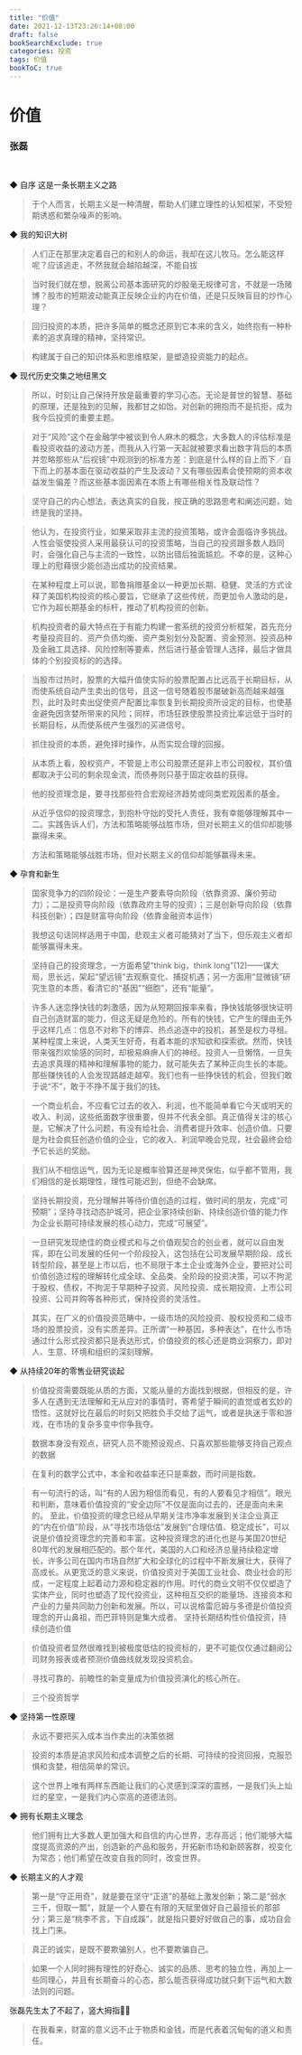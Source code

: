 ```yaml
---
title: "价值"
date: 2021-12-13T23:26:14+08:00
draft: false
bookSearchExclude: true
categories: 投资
tags: 价值
bookToC: true
---
```


# 价值
### 张磊

<br/>

◆ 自序 这是一条长期主义之路

> 于个人而言，长期主义是一种清醒，帮助人们建立理性的认知框架，不受短期诱惑和繁杂噪声的影响。


◆ 我的知识大树

> 人们正在那里决定着自己的和别人的命运，我却在这儿牧马。怎么能这样呢？应该逃走，不然我就会越陷越深，不能自拔

> 当时我们就在想，脱离公司基本面研究的炒股毫无规律可言，不就是一场赌博？股市的短期波动能真正反映企业的内在价值，还是只反映盲目的炒作心理？

> 回归投资的本质，把许多简单的概念还原到它本来的含义，始终抱有一种朴素的追求真理的精神，坚持常识。

> 构建属于自己的知识体系和思维框架，是塑造投资能力的起点。


◆ 现代历史交集之地纽黑文

> 所以，时刻让自己保持开放是最重要的学习心态。无论是普世的智慧、基础的原理，还是独到的见解，我都甘之如饴。对创新的拥抱而不是抗拒，成为我今后投资的重要主题。

> 对于“风险”这个在金融学中被谈到令人麻木的概念，大多数人的评估标准是看投资收益的波动方差，而我从入行第一天起就被要求看出数字背后的本质并忽略那些从“后视镜”中观测到的标准方差：到底是什么样的自上而下／自下而上的基本面在驱动收益的产生及波动？又有哪些因素会使预期的资本收益发生偏差？而这些基本面因素在本质上有哪些相关性及联动性？

> 坚守自己的内心想法，表达真实的自我，按正确的思路思考和阐述问题，始终是我的坚持。

> 他认为，在投资行业，如果采取非主流的投资策略，或许会面临许多挑战。人性会驱使投资人采用最获认可的投资策略，当自己的投资跟多数人趋同时，会强化自己与主流的一致性，以防出错后独面尴尬。不幸的是，这种心理上的慰藉很少能创造出成功的投资结果。

> 在某种程度上可以说，耶鲁捐赠基金以一种更加长期、稳健、灵活的方式诠释了美国机构投资的核心要旨，它继承了这些传统，而更加令人激动的是，它作为超长期基金的标杆，推动了机构投资的创新。

> 机构投资者的最大特点在于有能力构建一套系统的投资分析框架，首先充分考量投资目的、资产负债均衡、资产类别划分及配置、资金预测、投资品种及金融工具选择、风险控制等要素，然后进行基金管理人选择，最后才做具体的个别投资标的的选择。

> 当股市过热时，股票的大幅升值使实际的股票配置占比远高于长期目标，从而使系统自动产生卖出的信号，且这一信号随着股市屡破新高而越来越强烈，此时及时卖出促使资产配置比率恢复到长期投资所设定的目标，也使基金避免因贪婪所带来的风险；同样，市场狂跌使股票投资比率远低于当时的长期目标，从而使系统产生强烈的买进信号。

> 抓住投资的本质，避免择时操作，从而实现合理的回报。

> 从本质上看，股权资产，不管是上市公司股票还是非上市公司股权，其价值都取决于公司的剩余现金流，而债券则只基于固定收益的获得。

> 他的投资理念是，要寻找那些符合宏观经济趋势或同类宏观因素的基金。

> 从近乎信仰的投资理念，到抱朴守拙的受托人责任，我有幸能够理解其中一二。实践告诉人们，方法和策略能够战胜市场，但对长期主义的信仰却能够赢得未来。

> 方法和策略能够战胜市场，但对长期主义的信仰却能够赢得未来。


◆ 孕育和新生

> 国家竞争力的四阶段论：一是生产要素导向阶段（依靠资源、廉价劳动力）；二是投资导向阶段（依靠政府主导的投资）；三是创新导向阶段（依靠科技创新）；四是财富导向阶段（依靠金融资本运作）

> 我想这句话同样适用于中国，悲观主义者可能猜对了当下，但乐观主义者却能够赢得未来。

> 坚持自己的投资理念，一方面希望“think big，think long”(12)——谋大局，思长远，架起“望远镜”去观察变化、捕捉机遇；另一方面用“显微镜”研究生意的本质，看清它的“基因”“细胞”，还有“能量”。

> 许多人迷恋挣快钱的刺激感，因为从短期回报率来看，挣快钱能够很快证明自己创造财富的能力，但这无疑是危险的。所有的快钱，它产生的理由无外乎这样几点：信息不对称下的博弈、热点追逐中的投机，甚至是权力寻租。某种程度上来说，人类天生好奇，有着本能的求知欲和探索欲。然而，快钱带来强烈欢愉感的同时，却极易麻痹人们的神经。投资人一旦懒惰，一旦失去追求真理的精神和理解事物的能力，就可能失去了某种正向生长的本能。那些赚快钱的人会发现路越走越窄。我们也有一些挣快钱的机会，但我们敢于说“不”，敢于不挣不属于我们的钱。

> 一个商业机会，不应看它过去的收入、利润，也不能简单看它今天或明天的收入、利润，这些纸面数字很重要，但并不代表全部。真正值得关注的核心是，它解决了什么问题，有没有给社会、消费者提升效率、创造价值。只要是为社会疯狂创造价值的企业，它的收入、利润早晚会兑现，社会最终会给予它长远的奖励。

> 我们从不相信运气，因为无论是概率验算还是神灵保佑，似乎都不管用，我们相信的是长期理性，理性可能迟到，但绝不会缺席。

> 坚持长期投资，充分理解并等待价值创造的过程，做时间的朋友，完成“可预期”；坚持寻找动态护城河，把企业家持续创新、持续创造价值的能力作为企业长期可持续发展的核心动力，完成“可展望”。

> 一旦研究发现绝佳的商业模式和与之价值观契合的创业者，就可以自由发挥，即在公司发展的任何一个阶段投入，这包括在公司发展早期阶段、成长转型阶段，甚至是上市以后，也不局限于本土企业或海外企业，要把对公司价值创造过程的理解转化成全球、全品类、全阶段的投资决策，可以不拘泥于股权、债权，不拘泥于早期种子投资、风险投资、成长期投资、上市公司投资、公司并购等各种形式，保持投资的灵活性。

> 其实，在广义的价值投资范畴中，一级市场的风险投资、股权投资和二级市场的股票投资，没有实质差异。正所谓“一种基因，多种表达”，在什么市场通过什么形式投资都只是表达形式，价值投资的核心还是商业洞察力，即对人、生意、环境和组织的深刻理解。


◆ 从持续20年的零售业研究谈起

> 价值投资需要既能从质的方面，又能从量的方面找到根据，但相反的是，许多人在遇到无法理解和无从应对的事情时，寄希望于瞬间的直觉或者玄妙的悟性。这就好比在最后的时刻又把胜负手交给了运气，或者是执迷于零和游戏，在市场的复杂多变中你争我夺。

> 数据本身没有观点，研究人员不能预设观点、只喜欢那些能够支持自己观点的数据

> 在复利的数学公式中，本金和收益率还只是乘数，而时间是指数。

> 有一句流行的话，叫“有的人因为相信而看见，有的人要看见才相信”。眼光和判断，意味着价值投资的“安全边际”不仅是面向过去的，还是面向未来的。
至此，价值投资的理念已经从早期关注市净率发展到关注企业真正的“内在价值”阶段，从“寻找市场低估”发展到“合理估值、稳定成长”，可以说是价值投资理念的完善和丰富。这种投资理念的进化也是与美国20世纪80年代的发展相匹配的。那个年代，美国的人口和经济总量持续稳定增长，许多公司在国内市场自然扩大和全球化的过程中不断发展壮大，获得了高成长。从更宽泛的意义来说，价值投资对于美国工业社会、商业社会的形成，一定程度上起着动力源和稳定器的作用。时代的商业文明不仅仅塑造了实体产业，同时也塑造了现代投资业，这种相互交织的能量场、连接资本和产业的力量共同助力创新和发展。所以，可以说格雷厄姆与多德是价值投资理念的开山鼻祖，而巴菲特则是集大成者。
坚持长期结构性价值投资，持续创造价值

> 价值投资者显然很难找到被极度低估的投资标的，更不可能仅仅通过翻阅公司财务报表或者预测价值曲线就发现投资机会。

> 寻找可靠的、前瞻性的新变量成为价值投资演化的核心所在。

> 三个投资哲学


◆ 坚持第一性原理

> 永远不要把买入成本当作卖出的决策依据

> 投资的本质是追求风险和成本调整之后的长期、可持续的投资回报，克服恐惧和贪婪，相信简单的常识。

> 这个世界上唯有两样东西能让我们的心灵感到深深的震撼，一是我们头上灿烂的星空，一是我们内心崇高的道德法则。


◆ 拥有长期主义理念

> 他们拥有比大多数人更加强大和自信的内心世界，志存高远；他们能够大幅度提高资源的产出，创造新的产品和服务，开拓新市场和新顾客群，视变化为常态；他们希望在改变自我的同时，改变世界。


◆ 长期主义的人才观

> 第一是“守正用奇”，就是要在坚守“正道”的基础上激发创新；第二是“弱水三千，但取一瓢”，就是一个人要在有限的天赋里做好自己最擅长的那部分；第三是“桃李不言，下自成蹊”，就是指只要好好做自己的事，成功自会找上门来。

> 真正的诚实，是既不要欺骗别人，也不要欺骗自己。

> 如果一个人同时拥有理性的好奇心、诚实的品质、思考的独立性，再加上一些同理心，并且有长期奋斗的心态，那么能否获得成功就只剩下运气和大数法则的问题。

张磊先生太了不起了，竖大拇指👍🏻
> 在我看来，财富的意义远不止于物质和金钱，而是代表着沉甸甸的道义和责任。


